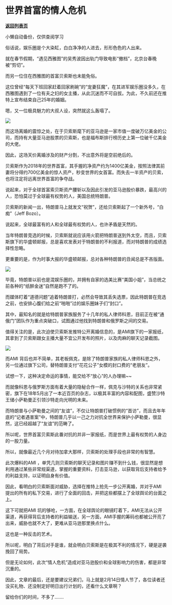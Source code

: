 # 世界首富的情人危机

[**返回列表页**](/gzh/政事堂2019)

小懒自动备份，仅供查阅学习

  

俗话说，娱乐圈是个大染缸，白白净净的人进去，形形色色的人出来。

  

就在春节假期，“遇见西雅图”的吴秀波因出轨门导致电影“撤档”，北京台春晚被“剪切”。

  

而另一位住在西雅图的首富贝索斯也未能免俗。

  

这位曾经“每天下班回家赶着回家刷碗”的“宠妻狂魔”，在其进军娱乐圈没多久，在西雅图遇到了一位有夫之妇的女主播，从此沉迷而不可自拔。为此，不久前还在推特上宣布结束自己25年的婚姻。

  

嗯，又一位极具魅力的大叔人设，突然就这么轰塌了。

  

![](https://mmbiz.qpic.cn/mmbiz_jpg/rxhS23yu8cObhtYPUiavEgSA4yS95icibeufZ3QfHiaIHib4BlstW6YNpIJOeXn0xbGZIetT3iaBtnSG9A09HS3e4q3A/640?wx_fmt=jpeg)

  

而这场离婚的震惊之处，在于贝索斯麾下的亚马逊是一家市值一度破万亿美金的公司，而持有大量亚马逊股票的贝索斯，也是福布斯排行榜历史上第一位破千亿美金的大佬。

  

因此，这场天价离婚涉及的财产分割，不出意外将是空前绝后的。

  

贝索斯作为2018年的世界首富，其手握的净资产约为1400亿美金，按照法律其前妻将分得约700亿美金的惊人资产，秒变世界的女首富。而失去一半资产的贝索，也将注定将远离世界首富的争夺战。

  

说起来，对于全球首富索贝斯资产腰斩以及因此引发的亚马逊股价暴跌，最高兴的人，恐怕莫过于全球最有权势的人，美国总统特朗普。

  

贝索斯的新闻一出，特朗普马上就发文“祝贺”，还给贝索斯起了一个新外号，“白痴”（Jeff Bozo）。

  

说起来，全球最富有的人和全球最有权势的人，也许矛盾是天然的。

  

当年特朗普竞选的时候，贝索斯就说应该用火箭把特朗普送到外太空，而且，贝索斯旗下的华盛顿邮报，总是喜欢发表对于特朗普的不利报道，而对特朗普的成绩选择性忽略。

  

更重要的是，作为时事大报的华盛顿邮报，总对各种特朗普的丑闻总是不吝版面。  

  

![](https://mmbiz.qpic.cn/mmbiz_jpg/rxhS23yu8cObhtYPUiavEgSA4yS95icibeuq3ibLV0FF6zq3zVHVpVKWGeKfE2WuZuqXFzYJvu6kdS6dBlSfLHZia5A/640?wx_fmt=jpeg)

  

毕竟，特朗普以前也是混娱乐圈的，并拥有自家的选美比赛“美国小姐”，当总统之前各种的“纸醉金迷”自然是跑不了的。

  

而媒体盯着“道德问题”追着特朗普打，必然会导致其丢失选票，因此特朗普在竞选之前，也安排心腹们给之前“啪啪”过的娱乐圈妹子们“封口”。

  

其中，最知名的就是给特朗普家族服务了十几年的私人律师科恩，目前正在被“通俄门”团队作为重点突破口，试图通过他找到特朗普和俄罗斯之间的交易。

  

值得关注的是，此次迫使贝索斯发推特公开离婚信息的，是AMI旗下的一家报纸，其拿到了贝索斯跟女主播大量不宜公开发布的照片，以及肉麻的聊天记录截图。  

  

![](https://mmbiz.qpic.cn/mmbiz_png/rxhS23yu8cObhtYPUiavEgSA4yS95icibeuMpAfJIrAzTXjPMnYEnELCicVAE9UTJbn2aDica3dEic51Iia9UsmiccyETg/640?wx_fmt=png)

  

而AMI 背后也并不简单，其老板佩克，是除了特朗普家族的私人律师科恩之外，另一位通过旗下公司，替特朗普支付“花花公子”女模的封口费的“老朋友”。

  

试想一下，这种决定命运的事情，能交给不“放心”的人办理嘛~~

  

而就像科恩与俄罗斯方面有着大量的隐秘合作一样，佩克与沙特的关系也非常紧密，旗下在18年5月出了一本近百页的杂志，以极其丰富的内容和配图，盛赞沙特王储小萨勒曼正引领沙特走向光明的未来。

  

而特朗普与小萨勒曼之间的“友谊”，不仅让特朗普打破惯例的“首访”，而且去年年底的“记者遇害案”中，特朗普几乎以一己之力对抗全世界来保护小萨勒曼，很显然，这已经超越了“友谊”的范畴了。

  

所以呢，世界首富贝索斯此番对抗的并非一家报纸，而是世界上最有权势的人身边的一股力量。

  

所以，就像最近几个月对待加拿大那样，贝索斯的处理手段也非常的有智慧。

  

此次爆料的AMI
，单凭几则贝索斯的聊天记录和图片赚不到什么钱，很显然是想利用通过某些非常规渠道，掌握的重要资料，打击亚马逊，以获取背后支持者给予的利益支持，以证明自身有价值。

  

因此，看明白的贝索斯面对威胁，选择在推特上抢先一步公开离婚，并对于AMI 提出的所有的私下交易，进行了全面的回击，并把这些都摆上了全球舆论的台面之上。

  

这下可就把AMI
坑的够呛，一方面，在全球舆论的眼镜盯着下，AMI无法从公开渠道，再获得背后支持者的利益输送，另一方面，AMI手握的筹码也都被公开亮了出来，威胁也就不大了，更难从亚马逊那里换点什么。

  

这也是一种反击的艺术。

  

所以呢，明白了背后对手是谁，就会明白贝索斯是在极其不利的情况下，硬是逆袭挽回了局势。

  

但是无论如何，此次“情人危机”造成对亚马逊股价和全球影响力的伤害，都是非常沉重的。

  

因此，文章的最后，还是要建议兄弟们，马上就是2月14日情人节了，各位读者还没买礼物、还没制定好明日出行计划的，还看什么文章啊？

  

留给你们的时间，不多了.......

